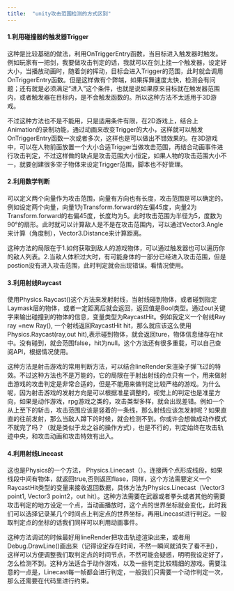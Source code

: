 ```yaml
---
title:  "unity攻击范围检测的方式区别"
---
```


#### 1.利用碰撞器的触发器Trigger

这种是比较基础的做法，利用OnTriggerEntry函数，当目标进入触发器时触发。例如玩家有一把剑，我要做攻击判定的话，我就可以在剑上挂一个触发器，设定好大小，当播放动画时，随着剑的挥动，目标会进入Trigger的范围，此时就会调用OnTriggerEntry函数。但是这样做有个弊端，如果挥舞速度太快，检测会有问题；还有就是必须满足“进入”这个条件，也就是说如果原来目标就在触发器范围内，或者触发器在目标内，是不会触发函数的。所以这种方法不太适用于3D游戏。

不过这种方法也不是不能用，只是适用条件有限，在2D游戏上，结合上Animation的录制功能，通过动画来改变Trigger的大小，这样就可以触发OnTriggerEntry函数一次或者多次，这样也是可以做出不错效果的。在3D游戏中，可以在人物前面放置一个大小合适Trigger当做攻击范围，再结合动画事件进行攻击判定，不过这样做的缺点是攻击范围大小恒定，如果人物的攻击范围大小不一，就要创建很多空子物体来设定Trigger范围，脚本也不好管理。

#### 2.利用数学判断

可以定义两个向量作为攻击范围，向量有方向也有长度，攻击范围是可以确定的。例如设定两个向量，向量1为Transform.forward的左偏45度，向量2为Transform.forward的右偏45度，长度均为5。此时攻击范围为半径为5，度数为90°的扇形。此时就可以计算敌人是不是在攻击范围内，可以通过Vector3.Angle来计算（角度制），Vector3.Distance来计算距离。

这种方法的局限在于1.如何获取到敌人的游戏物体，可以通过触发器也可以遍历你的敌人列表。2.当敌人体积过大时，有可能身体的一部分已经进入攻击范围，但是postion没有进入攻击范围，此时判定就会出现错误。看情况使用。

#### 3.利用射线Raycast

使用Physics.Raycast()这个方法来发射射线，当射线碰到物体，或者碰到指定Laymask层的物体，或者一定距离后就会返回，返回值是Bool类型。通过out关键字来输出碰撞到的物体的信息，变量类型为RaycastHit。例如我定义一个射线Ray ray =new Ray(), 一个射线返回RaycastHit hit，那么就应该这么使用Physics.Raycast(ray,out hit),表示碰到物体，就会返回ture，物体信息储存在hit中。没有碰到，就会范围false，hit为null。这个方法还有很多重载，可以自己查阅API，根据情况使用。

这种方法是射击游戏的常用判断方法，可以结合lineRender来渲染子弹飞过的特效。不过这种方法也不是万能的，它的局限在于射出射线的点只有一个，用来做射击游戏的攻击判定是非常合适的，但是不能用来做判定比较严格的游戏。为什么呢，因为射击游戏的发射方向是可以根据准星调整的，视觉上的判定也是准星方向，如果是动作游戏，rpg游戏之类的，攻击类型多样，就会出现差错。例如一个从上至下的斩击，攻击范围应该是竖着的一条线，那么射线应该怎发射呢？如果直直的往前发射，那么当敌人蹲下的时候，就会检测不到。你或许会想做成动作模式不就完了吗？（就是类似于龙之谷的操作方式），也是不行的，判定始终在攻击轨迹中央，和攻击动画和攻击特效有出入。

#### 4.利用射线Linecast

这也是Physics的一个方法， Physics.Linecast（）。连接两个点形成线段，如果线段中间有物体，就返回true,否则返回flase，同样，这个方法需要定义一个RaycastHit类型的变量来接收返回数据，具体方法为Physics.Linecast（Vector3 point1, Vector3 point2，out hit）。这种方法需要在武器或者拳头或者其他的需要攻击判定的地方设定一个点，当动画播放时，这个点的世界坐标就会变化，此时我们可以选择记录某几个时间点上判定点的世界坐标，再用Linecast进行判定。一般取判定点的坐标的话我们同样可以利用动画事件。

这种方法调试的时候最好用lineRender把攻击轨迹渲染出来，或者用Debug.DrawLine()画出来（记得设定存在时间，不然一瞬间就消失了看不到），这样可以方便调整我们取判定点的时间节点，不然可能会疑惑，明明我设定好了，怎么检测不到。这种方法适合于动作游戏，以及一些判定比较精细的游戏。需要注意的一点是，Linecast每一帧都会进行判定，一般我们只需要一个动作判定一次，那么还需要在代码里进行约束。
